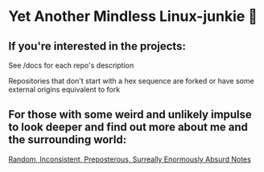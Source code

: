 # Yet Another Mindless Linux-junkie :zany_face:

## If you're interested in the projects:

See /docs for each repo's description

Repositories that don't start with a hex sequence are forked or have some external origins equivalent to fork

## For those with some weird and unlikely impulse to look deeper and find out more about me and the surrounding world:

[Random, Inconsistent, Preposterous, Surreally Enormously Absurd Notes](https://seantywork.github.io/seantywork/)
